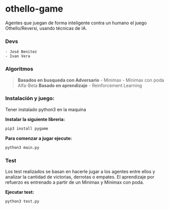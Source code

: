 # othello-game

Agentes que juegan de forma inteligente contra un humano el juego Othello/Reversi, usando técnicas de IA.

### Devs
    - José Benitez
    - Ivan Vera 

### Algoritmos 

> **Basados en busqueda con Adversario**
    - Minimax
    - Minimax con poda Alfa-Beta 
> **Basado en aprendizaje**
        -  Reinforcement Learning 


### Instalación y juego: 

Tener instalado python3 en la maquina

**Instalar la siguiente libreria:** 
```sh 
pip3 install pygame
```

**Para comenzar a jugar ejecute:** 
```sh
python3 main.py
```

### Test

Los test realizados se basan en hacerle jugar a los agentes entre ellos y analizar la cantidad de victorias, derrotas o empates. El aprendizaje por refuerzo es entrenado a partir de un Minimax y Minimax con poda.

**Ejecutar test:**
```sh
python3 test.py
```